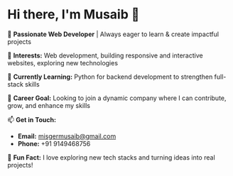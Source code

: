 # Hi there, I'm Musaib 👋

🌟 **Passionate Web Developer** | Always eager to learn & create impactful projects  

👀 **Interests:** Web development, building responsive and interactive websites, exploring new technologies  

🌱 **Currently Learning:** Python for backend development to strengthen full-stack skills  

💼 **Career Goal:** Looking to join a dynamic company where I can contribute, grow, and enhance my skills  

📫 **Get in Touch:**  
- **Email:** [misgermusaib@gmail.com](mailto:misgermusaib@gmail.com)  
- **Phone:** +91 9149468756  

🚀 **Fun Fact:** I love exploring new tech stacks and turning ideas into real projects!

